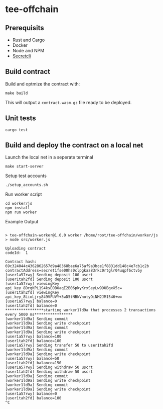 # tee-offchain

## Prerequisits

- Rust and Cargo
- Docker
- Node and NPM 
- [Secretcli](https://docs.scrt.network/secret-network-documentation/development/getting-started/setting-up-your-environment#install-secretcli)

## Build contract

Build and optmize the contract with:
```
make build
```
This will output a `contract.wasm.gz` file ready to be deployed.

## Unit tests
```
cargo test
```

## Build and deploy the contract on a local net
Launch the local net in a seperate terminal
```
make start-server
```

Setup test accounts
```
./setup_accounts.sh
```


Run worker script
```
cd worker/js
npm install
npm run worker
```

Example Output
```

> tee-offchain-worker@1.0.0 worker /home/root/tee-offchain/worker/js
> node src/worker.js

Uploading contract
codeId:  1

Contract hash: 69c324044c4362862657d9a48368bae6a75af9a3bce1f8831dd148c4e7cb1c2b
contractAddress=secret1fse00hs0clpgkaz83rkc0rtglr04uqpf6ctv5y
[user1a57rwy] Sending deposit 100 uscrt
[user1tah2fd] Sending deposit 100 uscrt
[user1a57rwy] viewingKey api_key_8DrgKPL1S4ksEOBOaqE2B06pkyKrxSeyLw99UBgxX5c=
[user1tah2fd] viewingKey api_key_8LioLjry849VFUVY+3wD5tNBkVnotyOiNM2JM1546+w=
[user1a57rwy] balance=0
[user1tah2fd] balance=0
*****************starting worker1ld9a that processes 2 transactions every 5000 ms*****************
[worker1ld9a] Sending commit
[worker1ld9a] Sending write checkpoint
[worker1ld9a] Sending commit
[worker1ld9a] Sending write checkpoint
[user1a57rwy] balance=100
[user1tah2fd] balance=100
[user1a57rwy] Sending transfer 50 to user1tah2fd
[worker1ld9a] Sending commit
[worker1ld9a] Sending write checkpoint
[user1a57rwy] balance=50
[user1tah2fd] balance=150
[user1a57rwy] Sending withdraw 50 uscrt
[user1tah2fd] Sending withdraw 50 uscrt
[worker1ld9a] Sending commit
[worker1ld9a] Sending write checkpoint
[worker1ld9a] Sending commit
[worker1ld9a] Sending write checkpoint
[user1a57rwy] balance=0
[user1tah2fd] balance=100
^C
```

